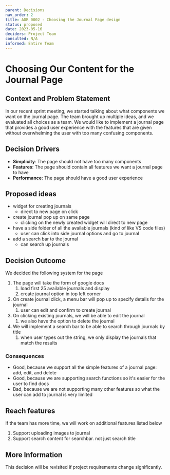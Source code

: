 ```yaml
---
parent: Decisions
nav_order: 2
title: ADR 0002 - Choosing the Journal Page design
status: proposed
date: 2023-05-16
deciders: Project Team
consulted: N/A
informed: Entire Team
---
```


# Choosing Our Content for the Journal Page

## Context and Problem Statement
In our recent sprint meeting, we started talking about what components we want on the journal page. The team brought up multiple ideas, and we evaluated all choices as a team. We would like to implement a journal page that provides a good user experience with the features that are given without overwhelming the user with too many confusing components.

## Decision Drivers
* **Simplicity**: The page should not have too many components
* **Features**: The page should contain all features we want a journal page to have
* **Performance**: The page should have a good user experience

## Proposed ideas
* widget for creating journals
  * direct to new page on click 
* create journal pop up on same page
  * clicking on the newly created widget will direct to new page
* have a side folder of all the available journals (kind of like VS code files)
  * user can click into side journal options and go to journal
* add a search bar to the journal
  * can search up journals

## Decision Outcome
We decided the following system for the page
1. The page will take the form of google docs
   1.  load first 25 available journals and display 
   2.  create journal option in top left corner
2. On create journal click, a menu bar will pop up to specify details for the journal
   1. user can edit and confirm to create journal
3. On clicking existing journals, we will be able to edit the journal
   1. we also have the option to delete the journal
4. We will implement a search bar to be able to search through journals by title
   1. when user types out the string, we only display the journals that match the results

### Consequences
* Good, because we support all the simple features of a journal page: add, edit, and delete
* Good, because we are supporting search functions so it's easier for the user to find docs
* Bad, because we are not supporting many other features so what the user can add to journal is very limited

## Reach features
If the team has more time, we will work on additional features listed below
1. Support uploading images to journal
2. Support search content for searchbar. not just search title

## More Information
This decision will be revisited if project requirements change significantly.

